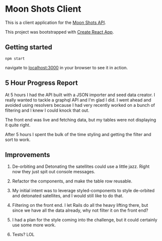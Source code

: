 # Moon Shots Client

This is a client application for the [Moon Shots API](https://github.com/lucyconklin/moon_shots_api).

This project was bootstrapped with [Create React App](https://github.com/facebookincubator/create-react-app).

## Getting started

`npm start`

navigate to [localhost:3000](http://localhost:3000) in your browser to see it in action.

## 5 Hour Progress Report
At 5 hours I had the API built with a JSON importer and seed data creator. I really wanted to tackle a graphql API and I'm glad I did. I went ahead and avoided using resolvers because I had very recently worked on a bunch of filtering and I knew I could knock that out.

The front end was live and fetching data, but my tables were not displaying it quite right.

After 5 hours I spent the bulk of the time styling and getting the filter and sort to work.

## Improvements
1. De-orbiting and Detonating the satellites could use a little jazz. Right now they just spit out console messages.

2. Refactor the components, and make the table row reusable.

3. My initial intent was to leverage styled-components to style de-orbited and detonated satellites, and I would still like to do that.

4. Filtering on the front end. I let Rails do all the heavy lifting there, but since we have all the data already, why not filter it on the front end?

5. I had a plan for the style coming into the challenge, but it could certainly use some more work.

6. Tests? LOL

